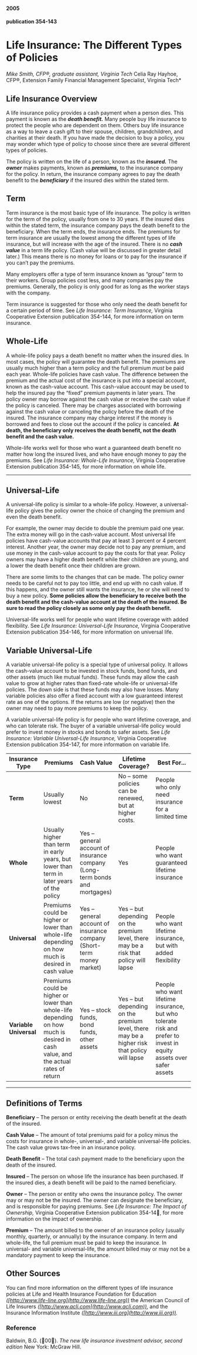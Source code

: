 #### 2005

#### publication 354-143

# Life Insurance: The Different Types of Policies

*Mike Smith, CFP®, graduate assistant, Virginia Tech*  Celia Ray Hayhoe, CFP®, Extension Family Financial Management Specialist, Virginia Tech*

## Life Insurance Overview

A life insurance policy provides a cash payment when a person dies. This payment is known as the ***death benefit.*** Many people buy life insurance to protect the people who are dependent on them. Others buy life insurance as a way to leave a cash gift to their spouse, children, grandchildren, and charities at their death. If you have made the decision to buy a policy, you may wonder which type of policy to choose since there are several different types of policies.

The policy is written on the life of a person, known as the ***insured.*** The ***owner*** makes payments, known as ***premiums,*** to the insurance company for the policy. In return, the insurance company agrees to pay the death benefit to the ***beneficiary*** if the insured dies within the stated term.

## Term

Term insurance is the most basic type of life insurance. The policy is written for the term of the policy, usually from one to 30 years. If the insured dies within the stated term, the insurance company pays the death benefit to the beneficiary. When the term ends, the insurance ends. The premiums for term insurance are usually the lowest among the different types of life insurance, but will increase with the age of the insured. There is no ***cash value*** in a term life policy. (Cash value will be discussed in greater detail later.) This means there is no money for loans or to pay for the insurance if you can’t pay the premiums.

Many employers offer a type of term insurance known as “group” term to their workers. Group policies cost less, and many companies pay the premiums. Generally, the policy is only good for as long as the worker stays with the company.

Term insurance is suggested for those who only need the death benefit for a certain period of time. See *Life Insurance: Term Insurance,* Virginia Cooperative Extension publication 354-144, for more information on term insurance.

## Whole-Life

A whole-life policy pays a death benefit no matter when the insured dies. In most cases, the policy will guarantee the death benefit. The premiums are usually much higher than a term policy and the full premium *must* be paid each year. Whole-life policies have cash value. The difference between the premium and the actual cost of the insurance is put into a special account, known as the cash-value account. This cash-value account may be used to help the insured pay the “fixed” premium payments in later years. The policy owner may borrow against the cash value or receive the cash value if the policy is canceled. There may be charges associated with borrowing against the cash value or canceling the policy before the death of the insured. The insurance company may charge interest if the money is borrowed and fees to close out the account if the policy is canceled. **At death, the beneficiary only receives the death benefit, not the death benefit and the cash value.**

Whole-life works well for those who want a guaranteed death benefit no matter how long the insured lives, and who have enough money to pay the premiums. See *Life Insurance: Whole-Life Insurance,* Virginia Cooperative Extension publication 354-145, for more information on whole life.

---

## Universal-Life

A universal-life policy is similar to a whole-life policy. However, a universal-life policy gives the policy owner the choice of changing the premium and even the death benefit.

For example, the owner may decide to double the premium paid one year. The extra money will go in the cash-value account. Most universal life policies have cash-value accounts that pay at least 3 percent or 4 percent interest. Another year, the owner may decide not to pay any premium, and use money in the cash-value account to pay the costs for that year. Policy owners may have a higher death benefit while their children are young, and a lower the death benefit once their children are grown.

There are some limits to the changes that can be made. The policy owner needs to be careful not to pay too little, and end up with no cash value. If this happens, and the owner still wants the insurance, he or she will need to buy a new policy. **Some policies allow the beneficiary to receive both the death benefit and the cash-value account at the death of the insured. Be sure to read the policy closely as some only pay the death benefit.**

Universal-life works well for people who want lifetime coverage with added flexibility. See *Life Insurance: Universal-Life Insurance,* Virginia Cooperative Extension publication 354-146, for more information on universal life.

## Variable Universal-Life

A variable universal-life policy is a special type of universal policy. It allows the cash-value account to be invested in stock funds, bond funds, and other assets (much like mutual funds). These funds may allow the cash value to grow at higher rates than fixed-rate whole-life or universal-life policies. The down side is that these funds may also have losses. Many variable policies also offer a fixed account with a low guaranteed interest rate as one of the options. If the returns are low (or negative) then the owner may need to pay more premiums to keep the policy.

A variable universal-life policy is for people who want lifetime coverage, and who can tolerate risk. The buyer of a variable universal-life policy would prefer to invest money in stocks and bonds to safer assets. See *Life Insurance: Variable Universal-Life Insurance,* Virginia Cooperative Extension publication 354-147, for more information on variable life.

| Insurance Type | Premiums | Cash Value | Lifetime Coverage? | Best For... |  
|---|---|---|---|---|  
| **Term** | Usually lowest | No | No – some policies can be renewed, but at higher costs. | People who only need insurance for a limited time |  
| **Whole** | Usually higher than term in early years, but lower than term in later years of the policy | Yes – general account of insurance company (Long-term bonds and mortgages) | Yes | People who want guaranteed lifetime insurance |  
| **Universal** | Premiums could be higher or lower than whole-life depending on how much is desired in cash value | Yes – general account of insurance company (Short-term money market) | Yes – but depending on the premium level, there may be a risk that policy will lapse | People who want lifetime insurance, but with added flexibility |  
| **Variable Universal** | Premiums could be higher or lower than whole-life depending on how much is desired in cash value, and the actual rates of return | Yes – stock funds, bond funds, other assets | Yes – but depending on the premium level, there may be a higher risk that policy will lapse | People who want lifetime insurance, but who tolerate risk and prefer to invest in equity assets over safer assets |  

---

## Definitions of Terms

**Beneficiary** – The person or entity receiving the death benefit at the death of the insured.

**Cash Value** – The amount of total premiums paid for a policy minus the costs for insurance in whole-, universal-, and variable universal-life policies. The cash value grows tax-free in an insurance policy.

**Death Benefit** – The total cash payment made to the beneficiary upon the death of the insured.

**Insured** – The person on whose life the insurance has been purchased. If the insured dies, a death benefit will be paid to the named beneficiary.

**Owner** – The person or entity who owns the insurance policy. The owner may or may not be the insured. The owner can designate the beneficiary, and is responsible for paying premiums. See *Life Insurance: The Impact of Ownership,* Virginia Cooperative Extension publication 354-14, for more information on the impact of ownership.

**Premium** – The amount billed to the owner of an insurance policy (usually monthly, quarterly, or annually) by the insurance company. In term and whole-life, the full premium must be paid to keep the insurance. In universal- and variable universal-life, the amount billed may or may not be a mandatory payment to keep the insurance.

## Other Sources

You can find more information on the different types of life insurance policies at Life and Health Insurance Foundation for Education *([http://www.life-line.org](http://www.life-line.org))* the American Council of Life Insurers *([http://www.acli.com](http://www.acli.com))*, and the Insurance Information Institute *([http://www.iii.org](http://www.iii.org)).*

### Reference

Baldwin, B.G. (00). *The new life insurance investment advisor, second edition* New York: McGraw Hill.
